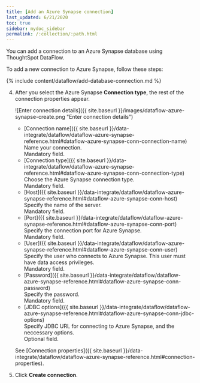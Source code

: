```yaml
---
title: [Add an Azure Synapse connection]
last_updated: 6/21/2020
toc: true
sidebar: mydoc_sidebar
permalink: /:collection/:path.html
---
```

You can add a connection to an Azure Synapse database using ThoughtSpot DataFlow.

To add a new connection to Azure Synapse, follow these steps:

{% include content/dataflow/add-database-connection.md %}

4. After you select the Azure Synapse **Connection type**, the rest of the connection properties appear.

   ![Enter connection details]({{ site.baseurl }}/images/dataflow-azure-synapse-create.png "Enter connection details")

   * [Connection name]({{ site.baseurl }}/data-integrate/dataflow/dataflow-azure-synapse-reference.html#dataflow-azure-synapse-conn-connection-name)<br/>Name your connection.<br/>Mandatory field.
   * [Connection type]({{ site.baseurl }}/data-integrate/dataflow/dataflow-azure-synapse-reference.html#dataflow-azure-synapse-conn-connection-type)<br/>Choose the Azure Synapse connection type.<br/>Mandatory field.
   * [Host]({{ site.baseurl }}/data-integrate/dataflow/dataflow-azure-synapse-reference.html#dataflow-azure-synapse-conn-host)<br/>Specify the name of the server.<br/>Mandatory field.
   * [Port]({{ site.baseurl }}/data-integrate/dataflow/dataflow-azure-synapse-reference.html#dataflow-azure-synapse-conn-port)<br/>Specify the connection port for Azure Synapse.<br/>Mandatory field.
   * [User]({{ site.baseurl }}/data-integrate/dataflow/dataflow-azure-synapse-reference.html#dataflow-azure-synapse-conn-user)<br/>Specify the user who connects to Azure Synapse. This user must have data access privileges.<br/>Mandatory field.
   * [Password]({{ site.baseurl }}/data-integrate/dataflow/dataflow-azure-synapse-reference.html#dataflow-azure-synapse-conn-password)<br/>Specify the password.<br/>Mandatory field.
   * [JDBC options]({{ site.baseurl }}/data-integrate/dataflow/dataflow-azure-synapse-reference.html#dataflow-azure-synapse-conn-jdbc-options)<br/>Specify JDBC URL for connecting to Azure Synapse, and the neccessary options.<br/>Optional field.


   See [Connection properties]({{ site.baseurl }}/data-integrate/dataflow/dataflow-azure-synapse-reference.html#connection-properties).

5.  Click **Create connection**.   
